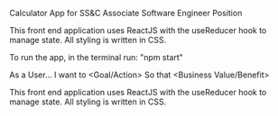 Calculator App for SS&C Associate Software Engineer Position

This front end application uses ReactJS with the useReducer hook to manage state. All styling is written in CSS.

To run the app, in the terminal run: "npm start"

As a User...
I want to <Goal/Action>
So that <Business Value/Benefit>

This front end application uses ReactJS with the useReducer hook to manage state. All styling is written in CSS.
